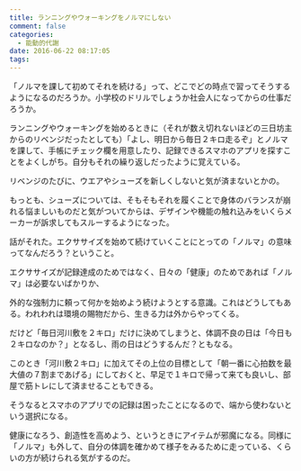 ```yaml
---
title: ランニングやウォーキングをノルマにしない
comment: false
categories:
  - 能動的代謝
date: 2016-06-22 08:17:05
tags:
---
```


「ノルマを課して初めてそれを続ける」って、どこでどの時点で習ってそうするようになるのだろうか。小学校のドリルでしょうか社会人になってからの仕事だろうか。

ランニングやウォーキングを始めるときに（それが数え切れないほどの三日坊主からのリベンジだったとしても）「よし、明日から毎日２キロ走るぞ」とノルマを課して、手帳にチェック欄を用意したり、記録できるスマホのアプリを探すことをよくしがち。自分もそれの繰り返しだったように覚えている。

リベンジのたびに、ウエアやシューズを新しくしないと気が済まないとかの。

もっとも、シューズについては、そもそもそれを履くことで身体のバランスが崩れる悩ましいものだと気がついてからは、デザインや機能の触れ込みをいくらメーカーが訴求してもスルーするようになった。

話がそれた。エクササイズを始めて続けていくことにとっての「ノルマ」の意味ってなんだろう？ということ。

エクササイズが記録達成のためではなく、日々の「健康」のためであれば「ノルマ」は必要ないばかりか、

外的な強制力に頼って何かを始めよう続けようとする意識。これはどうしてもある。われわれは環境の賜物だから、生きる力は外からやってくる。

だけど「毎日河川敷を２キロ」だけに決めてしまうと、体調不良の日は「今日も２キロなのか？」となるし、雨の日はどうするんだ？ともなる。

このとき「河川敷２キロ」に加えてその上位の目標として「朝一番に心拍数を最大値の７割まであげる」にしておくと、早足で１キロで帰って来ても良いし、部屋で筋トレにして済ませることもできる。

そうなるとスマホのアプリでの記録は困ったことになるので、端から使わないという選択になる。

健康になろう、創造性を高めよう、というときにアイテムが邪魔になる。同様に「ノルマ」も外して、自分の体調を確かめて様子をみるために走っている、くらいの方が続けられる気がするのだ。